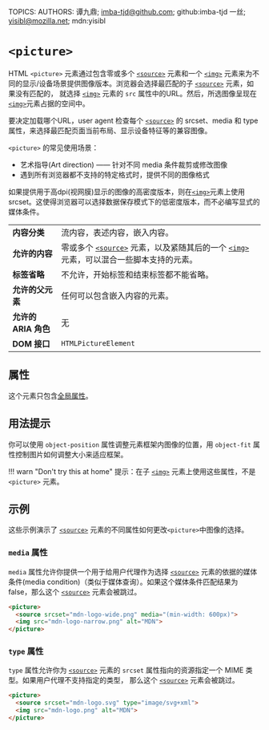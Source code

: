 TOPICS: <picture>
AUTHORS: 谭九鼎; imba-tjd@github.com; github:imba-tjd
         一丝; yisibl@mozilla.net; mdn:yisibl

# `<picture>`

HTML `<picture>` 元素通过包含零或多个 [`<source>`](/zh-hans/webfrontend/<source>) 元素和一个 [`<img>`](/zh-hans/webfrontend/<img>)
元素来为不同的显示/设备场景提供图像版本。浏览器会选择最匹配的子 [`<source>`](/zh-hans/webfrontend/<source>) 元素，如果没有匹配的，
就选择 [`<img>`](/zh-hans/webfrontend/<img>) 元素的 `src` 属性中的URL。然后，所选图像呈现在[`<img>`](/zh-hans/webfrontend/<img>)元素占据的空间中。

要决定加载哪个URL，user agent 检查每个 [`<source>`](/zh-hans/webfrontend/<source>) 的 srcset、media 和 type 属性，来选择最匹配页面当前布局、显示设备特征等的兼容图像。

`<picture>` 的常见使用场景：

- 艺术指导(Art direction) —— 针对不同 media 条件裁剪或修改图像
- 遇到所有浏览器都不支持的特定格式时，提供不同的图像格式

如果提供用于高dpi(视网膜)显示的图像的高密度版本，则在[`<img>`](/zh-hans/webfrontend/<img>)元素上使用srcset。这使得浏览器可以选择数据保存模式下的低密度版本，而不必编写显式的媒体条件。

|  |  |
| :-- | :-- |
| **内容分类** | 流内容，表述内容，嵌入内容。
| **允许的内容** | 零或多个 [`<source>`](/zh-hans/webfrontend/<source>) 元素，以及紧随其后的一个 [`<img>`](/zh-hans/webfrontend/<img>) 元素，可以混合一些脚本支持的元素。|
| **标签省略** | 不允许，开始标签和结束标签都不能省略。|
| **允许的父元素** | 任何可以包含嵌入内容的元素。|
| **允许的 ARIA 角色** | 无 |
| **DOM 接口** | `HTMLPictureElement` |

## 属性

这个元素只包含[全局属性](/zh-hans/webfrontend/HTML_Global_Attributes)。

## 用法提示

你可以使用 `object-position` 属性调整元素框架内图像的位置，用 `object-fit` 属性控制图片如何调整大小来适应框架。

!!! warn "Don't try this at home"
    提示：在子 [`<img>`](/zh-hans/webfrontend/<img>) 元素上使用这些属性，不是 `<picture>` 元素。

## 示例

这些示例演示了 [`<source>`](/zh-hans/webfrontend/<source>) 元素的不同属性如何更改`<picture>`中图像的选择。

### `media` 属性

`media` 属性允许你提供一个用于给用户代理作为选择 [`<source>`](/zh-hans/webfrontend/<source>) 元素的依据的媒体条件(media condition)（类似于媒体查询）。如果这个媒体条件匹配结果为
false，那么这个 [`<source>`](/zh-hans/webfrontend/<source>) 元素会被跳过。

```html
<picture>
  <source srcset="mdn-logo-wide.png" media="(min-width: 600px)">
  <img src="mdn-logo-narrow.png" alt="MDN">
</picture>
```

### `type` 属性

`type` 属性允许你为 [`<source>`](/zh-hans/webfrontend/<source>) 元素的 `srcset` 属性指向的资源指定一个 MIME 类型。如果用户代理不支持指定的类型，
那么这个 [`<source>`](/zh-hans/webfrontend/<source>) 元素会被跳过。

```html
​<picture>
  <source srcset="mdn-logo.svg" type="image/svg+xml">
  <img src="mdn-logo.png" alt="MDN">
</picture>
```
